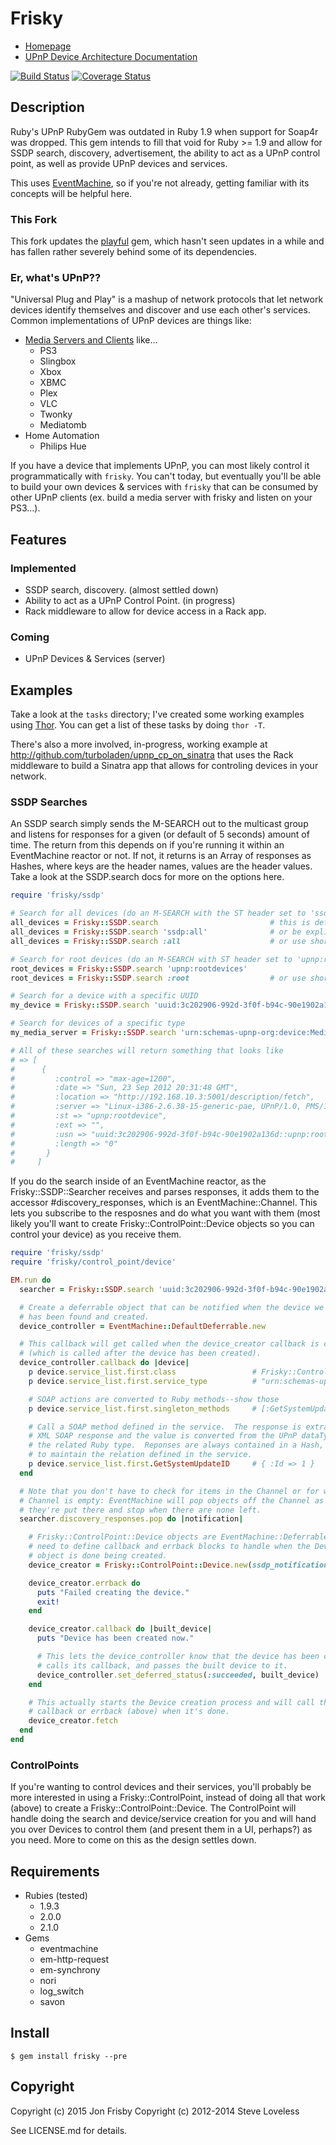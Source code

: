 # Frisky

* [Homepage](http://github.com/MrJoy/frisky)
* [UPnP Device Architecture Documentation](http://upnp.org/specs/arch/UPnP-arch-DeviceArchitecture-v1.0.pdf)


[<img src="https://travis-ci.org/MrJoy/frisky.png?branch=master" alt="Build Status" />](https://travis-ci.org/MrJoy/frisky) [<img src="https://coveralls.io/repos/MrJoy/frisky/badge.png" alt="Coverage Status" />](https://coveralls.io/r/MrJoy/frisky)

## Description

Ruby's UPnP RubyGem was outdated in Ruby 1.9 when support for Soap4r was
dropped.  This gem intends to fill that void for Ruby >= 1.9 and allow for
SSDP search, discovery, advertisement, the ability to act as a UPnP control
point, as well as provide UPnP devices and services.

This uses [EventMachine](http://github.com/eventmachine/eventmachine), so if
you're not already, getting familiar with its concepts will be helpful here.

### This Fork

This fork updates the [playful](http://github.com/turboladen/playful) gem,
which hasn't seen updates in a while and has fallen rather severely behind some
of its dependencies.

### Er, what's UPnP??

"Universal Plug and Play" is a mashup of network protocols that let network
devices identify themselves and discover and use each other's services.
Common implementations of UPnP devices are things like:

* [Media Servers and Clients](http://en.wikipedia.org/wiki/List_of_UPnP_AV_media_servers_and_clients) like...
    * PS3
    * Slingbox
    * Xbox
    * XBMC
    * Plex
    * VLC
    * Twonky
    * Mediatomb
* Home Automation
    * Philips Hue


If you have a device that implements UPnP, you can most likely control it
programmatically with `frisky`.  You can't today, but eventually you'll be
able to build your own devices & services with `frisky` that can be consumed
by other UPnP clients (ex. build a media server with frisky and listen on
your PS3...).

## Features

### Implemented

* SSDP search, discovery. (almost settled down)
* Ability to act as a UPnP Control Point. (in progress)
* Rack middleware to allow for device access in a Rack app.


### Coming

* UPnP Devices & Services (server)


## Examples

Take a look at the `tasks` directory; I've created some working examples using
[Thor](https://github.com/wycats/thor).  You can get a list of these tasks by
doing `thor -T`.

There's also a more involved, in-progress, working example at
http://github.com/turboladen/upnp_cp_on_sinatra that uses the Rack middleware
to build a Sinatra app that allows for controling devices in your network.

### SSDP Searches

An SSDP search simply sends the M-SEARCH out to the multicast group and
listens for responses for a given (or default of 5 seconds) amount of time.
The return from this depends on if you're running it within an EventMachine
reactor or not. If not, it returns is an Array of responses as Hashes, where
keys are the header names, values are the header values.  Take a look at the
SSDP.search docs for more on the options here.

```ruby
require 'frisky/ssdp'

# Search for all devices (do an M-SEARCH with the ST header set to 'ssdp:all')
all_devices = Frisky::SSDP.search                         # this is default
all_devices = Frisky::SSDP.search 'ssdp:all'              # or be explicit
all_devices = Frisky::SSDP.search :all                    # or use short-hand

# Search for root devices (do an M-SEARCH with ST header set to 'upnp:rootdevices')
root_devices = Frisky::SSDP.search 'upnp:rootdevices'
root_devices = Frisky::SSDP.search :root                  # or use short-hand

# Search for a device with a specific UUID
my_device = Frisky::SSDP.search 'uuid:3c202906-992d-3f0f-b94c-90e1902a136d'

# Search for devices of a specific type
my_media_server = Frisky::SSDP.search 'urn:schemas-upnp-org:device:MediaServer:1'

# All of these searches will return something that looks like
# => [
#      {
#         :control => "max-age=1200",
#         :date => "Sun, 23 Sep 2012 20:31:48 GMT",
#         :location => "http://192.168.10.3:5001/description/fetch",
#         :server => "Linux-i386-2.6.38-15-generic-pae, UPnP/1.0, PMS/1.50.0",
#         :st => "upnp:rootdevice",
#         :ext => "",
#         :usn => "uuid:3c202906-992d-3f0f-b94c-90e1902a136d::upnp:rootdevice",
#         :length => "0"
#       }
#     ]
```

If you do the search inside of an EventMachine reactor, as the
Frisky::SSDP::Searcher receives and parses responses, it adds them to the
accessor #discovery_responses, which is an EventMachine::Channel.  This lets
you subscribe to the resposnes and do what you want with them (most likely
you'll want to create Frisky::ControlPoint::Device objects so you can control
your device) as you receive them.

```ruby
require 'frisky/ssdp'
require 'frisky/control_point/device'

EM.run do
  searcher = Frisky::SSDP.search 'uuid:3c202906-992d-3f0f-b94c-90e1902a136d'

  # Create a deferrable object that can be notified when the device we want
  # has been found and created.
  device_controller = EventMachine::DefaultDeferrable.new

  # This callback will get called when the device_creator callback is called
  # (which is called after the device has been created).
  device_controller.callback do |device|
    p device.service_list.first.class                 # Frisky::ControlPoint::Service
    p device.service_list.first.service_type          # "urn:schemas-upnp-org:service:ContentDirectory:1"

    # SOAP actions are converted to Ruby methods--show those
    p device.service_list.first.singleton_methods     # [:GetSystemUpdateID, :Search, :GetSearchCapabilities, :GetSortCapabilities, :Browse]

    # Call a SOAP method defined in the service.  The response is extracted from the
    # XML SOAP response and the value is converted from the UPnP dataType to
    # the related Ruby type.  Reponses are always contained in a Hash, so as
    # to maintain the relation defined in the service.
    p device.service_list.first.GetSystemUpdateID     # { :Id => 1 }
  end

  # Note that you don't have to check for items in the Channel or for when the
  # Channel is empty: EventMachine will pop objects off the Channel as soon as
  # they're put there and stop when there are none left.
  searcher.discovery_responses.pop do |notification|

    # Frisky::ControlPoint::Device objects are EventMachine::Deferrables, so you
    # need to define callback and errback blocks to handle when the Device
    # object is done being created.
    device_creator = Frisky::ControlPoint::Device.new(ssdp_notification: notification)

    device_creator.errback do
      puts "Failed creating the device."
      exit!
    end

    device_creator.callback do |built_device|
      puts "Device has been created now."

      # This lets the device_controller know that the device has been created,
      # calls its callback, and passes the built device to it.
      device_controller.set_deferred_status(:succeeded, built_device)
    end

    # This actually starts the Device creation process and will call the
    # callback or errback (above) when it's done.
    device_creator.fetch
  end
end
```

### ControlPoints

If you're wanting to control devices and their services, you'll probably be
more interested in using a Frisky::ControlPoint, instead of doing all that
work (above) to create a Frisky::ControlPoint::Device.  The ControlPoint will
handle doing the search and device/service creation for you and will hand you
over Devices to control them (and present them in a UI, perhaps?) as you need.
 More to come on this as the design settles down.

## Requirements

* Rubies (tested)
    * 1.9.3
    * 2.0.0
    * 2.1.0
* Gems
    * eventmachine
    * em-http-request
    * em-synchrony
    * nori
    * log_switch
    * savon



## Install

    $ gem install frisky --pre

## Copyright

Copyright (c) 2015 Jon Frisby
Copyright (c) 2012-2014 Steve Loveless

See LICENSE.md for details.
